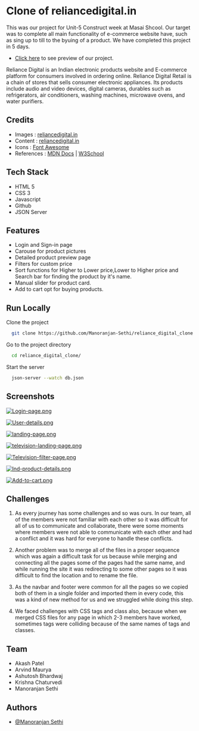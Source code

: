 # Clone of reliancedigital.in

This was our project for Unit-5 Construct week at Masai Shcool.
Our target was to complete all main functionality of e-commerce website have, such as sing up to till to the byuing of a product.
We have completed this project in 5 days.

- [Click here](https://glistening-taffy-4f5efd.netlify.app) to see preview of our project.

Reliance Digital is an Indian electronic products website and E-commerce platform for consumers involved in ordering online. Reliance Digital Retail is a chain of stores that sells consumer electronic appliances. Its products include audio and video devices, digital cameras, durables such as refrigerators, air conditioners, washing machines, microwave ovens, and water purifiers.

## Credits

- Images : [reliancedigital.in](https://www.reliancedigital.in/)
- Content : [reliancedigital.in](https://reliancedigital.in/)
- Icons : [Font Awesome](https://fontawesome.com/)
- References : [MDN Docs](https://developer.mozilla.org/en-US/) | [W3School](https://www.w3schools.com/)

## Tech Stack

- HTML 5
- CSS 3
- Javascript
- Github
- JSON Server

## Features

- Login and Sign-in page
- Carouse for product pictures
- Detailed product preview page
- Filters for custom price
- Sort functions for Higher to Lower price,Lower to Higher price and Search bar for finding the product by it's name.
- Manual slider for product card.
- Add to cart opt for buying products.

## Run Locally

Clone the project

```bash
  git clone https://github.com/Manoranjan-Sethi/reliance_digital_clone.git
```

Go to the project directory

```bash
  cd reliance_digital_clone/
```

Start the server

```bash
  json-server --watch db.json
```

## Screenshots

[![Login-page.png](https://i.postimg.cc/ZnYhFp0W/Login-page.png)](https://postimg.cc/k6HZ7VQC)

[![User-details.png](https://i.postimg.cc/qBmfHtzG/User-details.png)](https://postimg.cc/RqnpcZ13)

[![landing-page.png](https://i.postimg.cc/66SXG2tp/landing-page.png)](https://postimg.cc/xqK7wdXw)

[![television-landing-page.png](https://i.postimg.cc/d1rxk1BL/television-landing-page.png)](https://postimg.cc/HcW2FTFg)

[![Television-filter-page.png](https://i.postimg.cc/ydmL6G1R/Television-filter-page.png)](https://postimg.cc/YGS6bbm2)

[![Ind-product-details.png](https://i.postimg.cc/bNC3vkhm/Ind-product-details.png)](https://postimg.cc/VdtjGS5t)

[![Add-to-cart.png](https://i.postimg.cc/pr0Ypbgm/Add-to-cart.png)](https://postimg.cc/WqkJHKpV)

## Challenges

1. As every journey has some challenges and so was ours. In our team, all of the members were not familiar with each other so it was difficult for all of us to communicate and collaborate, there were some moments where members were not able to communicate with each other and had a conflict and it was hard for everyone to handle these conflicts.

2. Another problem was to merge all of the files in a proper sequence which was again a difficult task for us because while merging and connecting all the pages some of the pages had the same name, and while running the site it was redirecting to some other pages so it was difficult to find the location and to rename the file.

3. As the navbar and footer were common for all the pages so we copied both of them in a single folder and imported them in every code, this was a kind of new method for us and we struggled while doing this step.

4. We faced challenges with CSS tags and class also, because when we merged CSS files for any page in which 2-3 members have worked, sometimes tags were colliding because of the same names of tags and classes.

## Team

- Akash Patel
- Arvind Maurya
- Ashutosh Bhardwaj
- Krishna Chaturvedi
- Manoranjan Sethi


## Authors

- [@Manoranjan Sethi](https://github.com/Manoranjan-Sethi)

